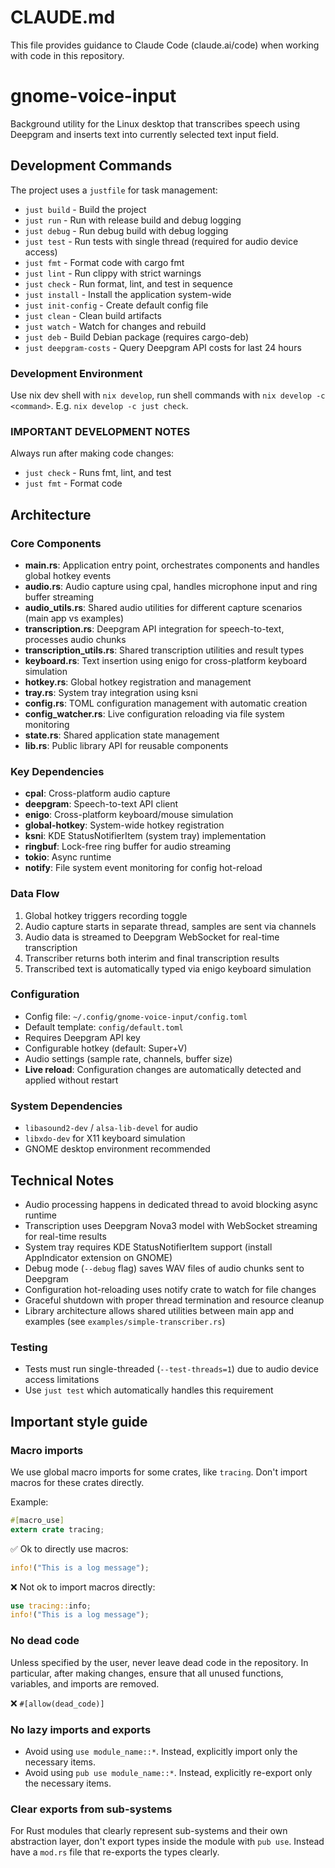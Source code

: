# CLAUDE.md

This file provides guidance to Claude Code (claude.ai/code) when working with code in this repository.

# gnome-voice-input

Background utility for the Linux desktop that transcribes speech using Deepgram and inserts text into currently selected text input field.

## Development Commands

The project uses a `justfile` for task management:

- `just build` - Build the project
- `just run` - Run with release build and debug logging
- `just debug` - Run debug build with debug logging
- `just test` - Run tests with single thread (required for audio device access)
- `just fmt` - Format code with cargo fmt
- `just lint` - Run clippy with strict warnings
- `just check` - Run format, lint, and test in sequence
- `just install` - Install the application system-wide
- `just init-config` - Create default config file
- `just clean` - Clean build artifacts
- `just watch` - Watch for changes and rebuild
- `just deb` - Build Debian package (requires cargo-deb)
- `just deepgram-costs` - Query Deepgram API costs for last 24 hours

### Development Environment

Use nix dev shell with `nix develop`, run shell commands with `nix develop -c <command>`. E.g. `nix develop -c just check`.

### IMPORTANT DEVELOPMENT NOTES

Always run after making code changes:

- `just check` - Runs fmt, lint, and test
- `just fmt` - Format code

## Architecture

### Core Components

- **main.rs**: Application entry point, orchestrates components and handles global hotkey events
- **audio.rs**: Audio capture using cpal, handles microphone input and ring buffer streaming
- **audio_utils.rs**: Shared audio utilities for different capture scenarios (main app vs examples)
- **transcription.rs**: Deepgram API integration for speech-to-text, processes audio chunks
- **transcription_utils.rs**: Shared transcription utilities and result types
- **keyboard.rs**: Text insertion using enigo for cross-platform keyboard simulation
- **hotkey.rs**: Global hotkey registration and management
- **tray.rs**: System tray integration using ksni
- **config.rs**: TOML configuration management with automatic creation
- **config_watcher.rs**: Live configuration reloading via file system monitoring
- **state.rs**: Shared application state management
- **lib.rs**: Public library API for reusable components

### Key Dependencies

- **cpal**: Cross-platform audio capture
- **deepgram**: Speech-to-text API client
- **enigo**: Cross-platform keyboard/mouse simulation
- **global-hotkey**: System-wide hotkey registration
- **ksni**: KDE StatusNotifierItem (system tray) implementation
- **ringbuf**: Lock-free ring buffer for audio streaming
- **tokio**: Async runtime
- **notify**: File system event monitoring for config hot-reload

### Data Flow

1. Global hotkey triggers recording toggle
2. Audio capture starts in separate thread, samples are sent via channels
3. Audio data is streamed to Deepgram WebSocket for real-time transcription
4. Transcriber returns both interim and final transcription results
5. Transcribed text is automatically typed via enigo keyboard simulation

### Configuration

- Config file: `~/.config/gnome-voice-input/config.toml`
- Default template: `config/default.toml`
- Requires Deepgram API key
- Configurable hotkey (default: Super+V)
- Audio settings (sample rate, channels, buffer size)
- **Live reload**: Configuration changes are automatically detected and applied without restart

### System Dependencies

- `libasound2-dev` / `alsa-lib-devel` for audio
- `libxdo-dev` for X11 keyboard simulation
- GNOME desktop environment recommended

## Technical Notes

- Audio processing happens in dedicated thread to avoid blocking async runtime
- Transcription uses Deepgram Nova3 model with WebSocket streaming for real-time results
- System tray requires KDE StatusNotifierItem support (install AppIndicator extension on GNOME)
- Debug mode (`--debug` flag) saves WAV files of audio chunks sent to Deepgram
- Configuration hot-reloading uses notify crate to watch for file changes
- Graceful shutdown with proper thread termination and resource cleanup
- Library architecture allows shared utilities between main app and examples (see `examples/simple-transcriber.rs`)

### Testing

- Tests must run single-threaded (`--test-threads=1`) due to audio device access limitations
- Use `just test` which automatically handles this requirement

## Important style guide

### Macro imports

We use global macro imports for some crates, like `tracing`. Don't import macros for these crates directly.

Example:

```rust
#[macro_use]
extern crate tracing;
```

✅ Ok to directly use macros:

```rust
info!("This is a log message");
```

❌ Not ok to import macros directly:

```rust
use tracing::info;
info!("This is a log message");
```

### No dead code

Unless specified by the user, never leave dead code in the repository. In particular, after making changes, ensure that all unused functions, variables, and imports are removed.

❌ `#[allow(dead_code)]`

### No lazy imports and exports

- Avoid using `use module_name::*`. Instead, explicitly import only the necessary items.
- Avoid using `pub use module_name::*`. Instead, explicitly re-export only the necessary items.

### Clear exports from sub-systems

For Rust modules that clearly represent sub-systems and their own abstraction layer, don't export types inside the module with `pub use`. Instead have a `mod.rs` file that re-exports the types clearly.
